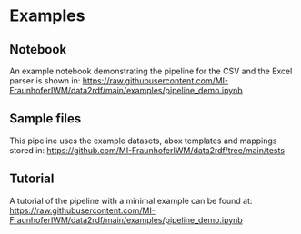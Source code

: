 # Examples

## Notebook

An example notebook demonstrating the pipeline for the CSV and the Excel parser is shown in:
<https://raw.githubusercontent.com/MI-FraunhoferIWM/data2rdf/main/examples/pipeline_demo.ipynb>

## Sample files

This pipeline uses the example datasets, abox templates and mappings stored in: <https://github.com/MI-FraunhoferIWM/data2rdf/tree/main/tests>

## Tutorial

A tutorial of the pipeline with a minimal example can be found at: <https://raw.githubusercontent.com/MI-FraunhoferIWM/data2rdf/main/examples/pipeline_demo.ipynb>
